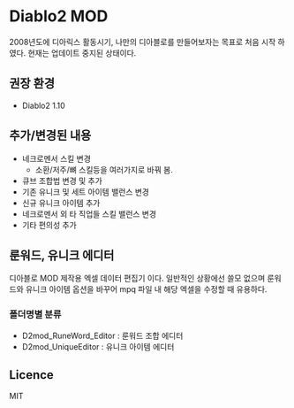 # Diablo2 MOD
2008년도에 디아릭스 활동시기, 나만의 디아블로를 만들어보자는 목표로 처음 시작 하였다.
현재는 업데이트 중지된 상태이다.

## 권장 환경
* Diablo2 1.10

## 추가/변경된 내용
* 네크로멘서 스킬 변경
	- 소환/저주/뼈 스킬등을 여러가지로 바꿔 봄.
* 큐브 조합법 변경 및 추가
* 기존 유니크 및 세트 아이템 밸런스 변경
* 신규 유니크 아이템 추가
* 네크로멘서 외 타 직업들 스킬 밸런스 변경
* 기타 편의성 추가

## 룬워드, 유니크 에디터
디아블로 MOD 제작용 엑셀 데이터 편집기 이다.
일반적인 상황에선 쓸모 없으며
룬워드와 유니크 아이템 옵션을 바꾸어 mpq 파일 내 해당 엑셀을 수정할 때 유용하다.
### 폴더명별 분류
- D2mod_RuneWord_Editor : 룬워드 조합 에디터
- D2mod_UniqueEditor : 유니크 아이템 에디터

## Licence
MIT
